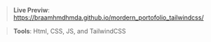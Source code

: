 > **Live Previw**: https://braamhmdhmda.github.io/mordern_portofolio_tailwindcss/

> **Tools**: Html, CSS, JS, and TailwindCSS
